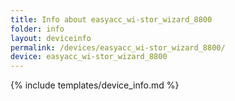 ```yaml
---
title: Info about easyacc_wi-stor_wizard_8800
folder: info
layout: deviceinfo
permalink: /devices/easyacc_wi-stor_wizard_8800/
device: easyacc_wi-stor_wizard_8800
---
```

{% include templates/device_info.md %}
